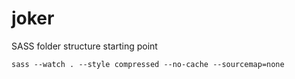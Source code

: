 # joker
SASS folder structure starting point

    sass --watch . --style compressed --no-cache --sourcemap=none
